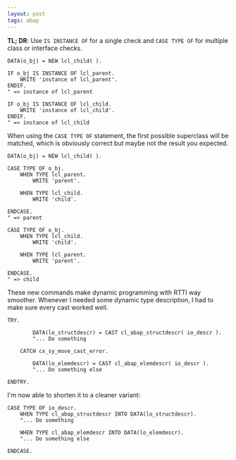 ```yaml
---
layout: post
tags: abap
---
```


**TL; DR**: Use `IS INSTANCE OF` for a single check and `CASE TYPE OF` for multiple class or interface checks.

```abap
DATA(o_bj) = NEW lcl_child( ).

IF o_bj IS INSTANCE OF lcl_parent.
    WRITE 'instance of lcl_parent'.
ENDIF.
" => instance of lcl_parent

IF o_bj IS INSTANCE OF lcl_child.
    WRITE 'instance of lcl_child'.
ENDIF.
" => instance of lcl_child
```

When using the `CASE TYPE OF` statement, the first possible superclass will be matched, which is obviously correct but maybe not the result you expected.

```abap
DATA(o_bj) = NEW lcl_child( ).

CASE TYPE OF o_bj.
    WHEN TYPE lcl_parent.
        WRITE 'parent'.

    WHEN TYPE lcl_child.
        WRITE 'child'.

ENDCASE.
" => parent

CASE TYPE OF o_bj.
    WHEN TYPE lcl_child.
        WRITE 'child'.

    WHEN TYPE lcl_parent.
        WRITE 'parent'.

ENDCASE.
" => child
```

These new commands make dynamic programming with RTTI way smoother. Whenever I needed some dynamic type description, I had to make sure every cast worked well.

```abap
TRY.

        DATA(lo_structdescr) = CAST cl_abap_structdescr( io_descr ).
        "... Do something

    CATCH cx_sy_move_cast_error.

        DATA(lo_elemdescr) = CAST cl_abap_elemdescr( io_descr ).
        "... Do something else

ENDTRY.
```

I'm now able to shorten it to a cleaner variant:

```abap
CASE TYPE OF io_descr.
    WHEN TYPE cl_abap_structdescr INTO DATA(lo_structdescr).
    "... Do something

    WHEN TYPE cl_abap_elemdescr INTO DATA(lo_elemdescr).
    "... Do something else

ENDCASE.
```